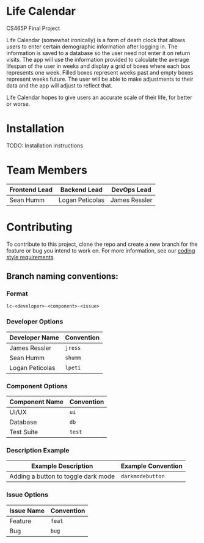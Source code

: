 # Life Calendar
CS465P Final Project

Life Calendar (somewhat ironically) is a form of death clock that allows users to enter certain demographic information after logging in. The information is saved to a database so the user need not enter it on return visits. The app will use the information provided to calculate the average lifespan of the user in weeks and display a grid of boxes where each box represents one week. Filled boxes represent weeks past and empty boxes represent weeks future. The user will be able to make adjustments to their data and the app will adjust to reflect that.

Life Calendar hopes to give users an accurate scale of their life, for better or worse.

<!-- If you are experiencing depression or have thoughts about ending your life please call the National Suicide Prevention Lifeline at 1-800-273-TALK (8255). -->

# Installation
TODO: Installation instructions

# Team Members
|Frontend Lead|Backend Lead|DevOps Lead|
|---|---|---|
|Sean Humm|Logan Peticolas|James Ressler|

# Contributing
To contribute to this project, clone the repo and create a new branch for the feature or bug you intend to work on. For more information, see our [coding style requirements](./CONTRIBUTING.md).

## Branch naming conventions:
### Format
```lc-<developer>-<component>-<issue>```

### Developer Options
|Developer Name|Convention|
|---|---|
|James Ressler|`jress`|
|Sean Humm|`shumm`|
|Logan Peticolas|`lpeti`|

### Component Options
|Component Name|Convention|
|---|---|
|UI/UX|`ui`|
|Database|`db`|
|Test Suite|`test`|

### Description Example
|Example Description|Example Convention|
|---|---|
|Adding a button to toggle dark mode|`darkmodebutton`|

### Issue Options
|Issue Name|Convention|
|---|---|
|Feature|`feat`|
|Bug|`bug`|
